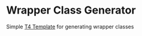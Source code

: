 # Wrapper Class Generator
Simple [T4 Template](SourceCodeGeneration/WrapperClassGenerator/CSharpClassWrapper.tt) for generating wrapper classes


